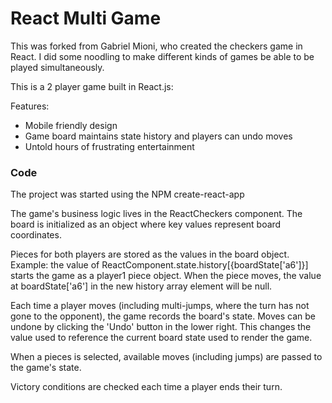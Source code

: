 # React Multi Game
This was forked from Gabriel Mioni, who created the checkers game in React. I did some noodling to make different kinds of games be able to be played simultaneously.


This is a 2 player game built in React.js:

Features:
* Mobile friendly design
* Game board maintains state history and players can undo moves
* Untold hours of frustrating entertainment

### Code
The project was started using the NPM create-react-app

The game's business logic lives in the ReactCheckers component. The board is initialized as an object
where key values represent board coordinates.

Pieces for both players are stored as the values in the board object. Example: the value of ReactComponent.state.history[{boardState['a6']}] starts the game as a player1 piece object. When the piece moves, the value at boardState['a6'] in the new history array element will be null.

Each time a player moves (including multi-jumps, where the turn has not gone to the opponent), the game records the board's state. Moves can be undone by clicking the 'Undo' button in the lower right. This changes the value used to reference the current board state used to render the game.

When a pieces is selected, available moves (including jumps) are passed to the game's state.

Victory conditions are checked each time a player ends their turn.
